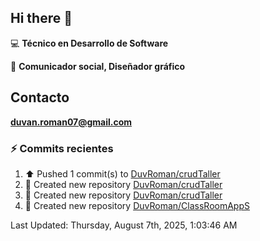 ## Hi there 👋

:computer: **Técnico en Desarrollo de Software**

:pencil: **Comunicador social, Diseñador gráfico**

## Contacto

**<duvan.roman07@gmail.com>**

### :zap: Commits recientes
<!--RECENT_ACTIVITY:start-->
1. ⬆️ Pushed 1 commit(s) to [DuvRoman/crudTaller](https://github.com/DuvRoman/crudTaller)<br>
2. 📔 Created new repository [DuvRoman/crudTaller](https://github.com/DuvRoman/crudTaller)<br>
3. 📔 Created new repository [DuvRoman/crudTaller](https://github.com/DuvRoman/crudTaller)<br>
4. 📔 Created new repository [DuvRoman/ClassRoomAppS](https://github.com/DuvRoman/ClassRoomAppS)<br>
<!--RECENT_ACTIVITY:end-->
<!--RECENT_ACTIVITY:last_update-->
Last Updated: Thursday, August 7th, 2025, 1:03:46 AM
<!--RECENT_ACTIVITY:last_update_end-->
